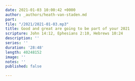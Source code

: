 ```yaml
---
date: 2021-01-03 10:00:42 +0000
author: _authors/heath-van-staden.md
part: 
file: "/2021/2021-01-03.mp3"
title: Good and great are going to be part of your 2021
scripture: John 14:12, Ephesians 2:10, Hebrews 10:24
description: ''
series: ''
duration: '28:48'
length: 40248152
image: ''
notes: ''
published: false

---
```

